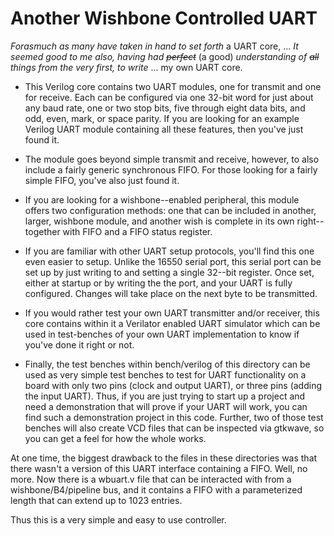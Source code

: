 # Another Wishbone Controlled UART

_Forasmuch as many have taken in hand to set forth_ a UART core, ... _It seemed
good to me also, having had ~~perfect~~_ (a good) _understanding of ~~all~~
things from the very first, to write_ ... my own UART core.

- This Verilog core contains two UART modules, one for transmit and one for receive.  Each can be configured via one 32-bit word for just about any baud rate, one or two stop bits, five through eight data bits, and odd, even, mark, or space parity.  If you are looking for an example Verilog UART module containing all these features, then you've just found it.

- The module goes beyond simple transmit and receive, however, to also include a fairly generic synchronous FIFO.  For those looking for a fairly simple FIFO, you've also just found it.

- If you are looking for a wishbone--enabled peripheral, this module offers two configuration methods: one that can be included in another, larger, wishbone module, and another wish is complete in its own right--together with FIFO and a FIFO status register.

- If you are familiar with other UART setup protocols, you'll find this one even easier to setup.  Unlike the 16550 serial port, this serial port can be set up by just writing to and setting a single 32--bit register.  Once set, either at startup or by writing the the port, and your UART is fully configured.  Changes will take place on the next byte to be transmitted.

- If you would rather test your own UART transmitter and/or receiver, this core contains within it a Verilator enabled UART simulator which can be used in test-benches of your own UART implementation to know if you've done it right or not.

- Finally, the test benches within bench/verilog of this directory can be used as very simple test benches to test for UART functionality on a board with only two pins (clock and output UART), or three pins (adding the input UART).  Thus, if you are just trying to start up a project and need a demonstration that will prove if your UART will work, you can find such a demonstration project in this code.  Further, two of those test benches will also create VCD files that can be inspected via gtkwave, so you can get a feel for how the whole works.

At one time, the biggest drawback to the files in these directories was that
there wasn't a version of this UART interface containing a FIFO.  Well, no
more.  Now there is a wbuart.v file that can be interacted with from a
wishbone/B4/pipeline bus, and it contains a FIFO with a parameterized length
that can extend up to 1023 entries.

Thus this is a very simple and easy to use controller.
